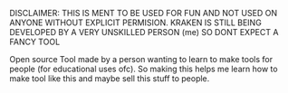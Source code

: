                                                     
DISCLAIMER: THIS IS MENT TO BE USED FOR FUN AND NOT USED ON ANYONE WITHOUT EXPLICIT PERMISION.
KRAKEN IS STILL BEING DEVELOPED BY A VERY UNSKILLED PERSON (me) SO DONT EXPECT A FANCY TOOL

Open source Tool made by a person wanting to learn to make tools for people (for educational uses ofc). So making this helps me learn how to make tool like this and maybe sell this stuff to people.
